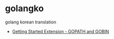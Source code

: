 # golangko
golang korean translation

- [Getting Started Extension - GOPATH and GOBIN](/post/Go_Getting_Started_GOPATH_GOBIN.md)